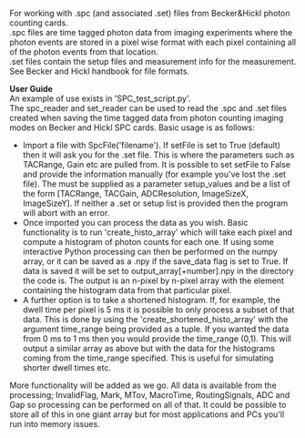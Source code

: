 For working with .spc (and associated .set) files from Becker&Hickl photon counting cards.</br>
.spc files are time tagged photon data from imaging experiments where the photon events are stored in a pixel wise format with each pixel containing all of the photon events from that location.</br>
.set files contain the setup files and measurement info for the measurement.</br>
See Becker and Hickl handbook for file formats.</br>

<b>User Guide</b></br>
An example of use exists in 'SPC_test_script.py'.</br>
The spc_reader and set_reader can be used to read the .spc and .set files created when saving the time tagged data from photon counting imaging modes on Becker and Hickl SPC cards. Basic usage is as follows:</br>
- Import a file with SpcFile('filename'). If setFile is set to True (default) then it will ask you for the .set file. This is where the parameters such as TACRange, Gain etc are pulled from. It is possible to set setFile to False and provide the information manually (for example you've lost the .set file). The must be supplied as a parameter setup_values and be a list of the form [TACRange, TACGain, ADCResolution, ImageSizeX, ImageSizeY]. If neither a .set or setup list is provided then the program will abort with an error.</br>
- Once imported you can process the data as you wish. Basic functionality is to run 'create_histo_array' which will take each pixel and compute a histogram of photon counts for each one. If using some interactive Python processing can then be performed on the numpy array, or it can be saved as a .npy if the save_data flag is set to True. If data is saved it will be set to output_array[+number].npy in the directory the code is. The output is an n-pixel by n-pixel array with the element containing the histogram data from that particular pixel.</br>
- A further option is to take a shortened histogram. If, for example, the dwell time per pixel is 5 ms it is possible to only process a subset of that data. This is done by using the 'create_shortened_histo_array' with the argument time_range being provided as a tuple. If you wanted the data from 0 ms to 1 ms then you would provide the time_range (0,1). This will output a similar array as above but with the data for the histograms coming from the time_range specified. This is useful for simulating shorter dwell times etc.</br>

More functionality will be added as we go. All data is available from the processing; InvalidFlag, Mark, MTov, MacroTime, RoutingSignals, ADC and Gap so processing can be performed on all of that. It could be possible to store all of this in one giant array but for most applications and PCs you'll run into memory issues.

